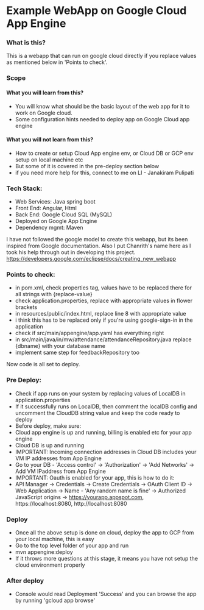 # Example WebApp on Google Cloud App Engine

### What is this?
This is a webapp that can run on google cloud directly if you replace values as mentioned below in 'Points to check'.

### Scope
#### What you will learn from this?
- You will know what should be the basic layout of the web app for it to work on Google cloud.
- Some configuration hints needed to deploy app on Google Cloud app engine
#### What you will not learn from this?
- How to create or setup Cloud App engine env, or Cloud DB or GCP env setup on local machine etc
 - But some of it is covered in the pre-deploy section below
- if you need more help for this, connect to me on LI - Janakiram Pulipati

### Tech Stack:
- Web Services: Java spring boot
- Front End: Angular, Html 
- Back End: Google Cloud SQL (MySQL)
- Deployed on Google App Engine
- Dependency mgmt: Maven

I have not followed the google model to create this webapp, but its been inspired from Google documentation. 
Also I put Chanrith's name here as I took his help through out in developing this project.
https://developers.google.com/eclipse/docs/creating_new_webapp


### Points to check:
- in pom.xml, check properties tag, values have to be replaced there for all strings with {replace-value}
- check application.properties, replace with appropriate values in flower brackets
- in resources/public/index.html, replace line 8 with appropriate value
 - i think this has to be replaced only if you're using google-sign-in in the application
- check if src/main/appengine/app.yaml has everything right
- in src/main/java/in/mw/attendance/attendanceRepository.java replace {dbname} with your database name
- implement same step for feedbackRepository too

Now code is all set to deploy.

### Pre Deploy:
- Check if app runs on your system by replacing values of LocalDB in application.properties
- If it successfully runs on LocalDB, then comment the localDB config and uncomment the CloudDB string value and keep the code ready to deploy
- Before deploy, make sure: 
 - Cloud app engine is up and running, billing is enabled etc for your app engine
 - Cloud DB is up and running
 - IMPORTANT: Incoming connection addresses in Cloud DB includes your VM IP addresses from App Engine
  - Go to your DB - 'Access control' -> 'Authorization' -> 'Add Networks' -> Add VM IPaddress from App Engine
 - IMPORTANT: Oauth is enabled for your app, this is how to do it:
  - API Manager -> Credentials -> Create Credentials -> OAuth Client ID -> Web Application -> Name - 'Any random name is fine' -> Authorized JavaScript origins -> https://yourapp.appspot.com, https://localhost:8080, http://localhost:8080

### Deploy
- Once all the above setup is done on cloud, deploy the app to GCP from your local machine, this is easy
- Go to the top level folder of your app and run
 - mvn appengine:deploy
- If it throws more questions at this stage, it means you have not setup the cloud environment properly

### After deploy
- Console would read Deployment 'Success' and you can browse the app by running 'gcloud app browse'


